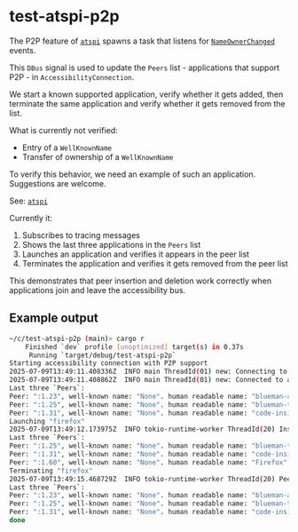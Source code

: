 # test-atspi-p2p

The P2P feature of [`atspi`](<http://github.com/odilia-app/atspi.git>) spawns a task that listens for [`NameOwnerChanged`](<https://dbus.freedesktop.org/doc/dbus-java/api/index.html?org/freedesktop/DBus.NameOwnerChanged.html>) events.

This `DBus` signal is used to update the `Peers` list - applications that support P2P - in `AccessibilityConnection`.

We start a known supported application, verify whether it gets added, then terminate the same application and verify whether it gets removed from the list.

What is currently not verified:

- Entry of a `WellKnownName`
- Transfer of ownership of a `WellKnownName`

To verify this behavior, we need an example of such an application.
Suggestions are welcome.

See: [`atspi`](http://github.com/odilia-app/atspi.git)

Currently it:

1. Subscribes to tracing messages
2. Shows the last three applications in the `Peers` list
3. Launches an application and verifies it appears in the peer list
4. Terminates the application and verifies it gets removed from the peer list

This demonstrates that peer insertion and deletion work correctly when applications join and leave the accessibility bus.

## Example output

```bash
~/c/test-atspi-p2p (main)> cargo r
    Finished `dev` profile [unoptimized] target(s) in 0.37s
     Running `target/debug/test-atspi-p2p`
Starting accessibility connection with P2P support
2025-07-09T13:49:11.408336Z  INFO main ThreadId(01) new: Connecting to a11y bus
2025-07-09T13:49:11.408862Z  INFO main ThreadId(01) new: Connected to a11y bus name=":1.59"
Last three `Peers`:
Peer: ":1.23", well-known name: "None". human readable name: "blueman-applet"
Peer: ":1.25", well-known name: "None". human readable name: "blueman-tray"
Peer: ":1.31", well-known name: "None". human readable name: "code-insiders"
Launching "firefox"
2025-07-09T13:49:12.173975Z  INFO tokio-runtime-worker ThreadId(20) Inserted unique name: :1.60 into the peer list.
Last three `Peers`:
Peer: ":1.25", well-known name: "None". human readable name: "blueman-tray"
Peer: ":1.31", well-known name: "None". human readable name: "code-insiders"
Peer: ":1.60", well-known name: "None". human readable name: "Firefox"
Terminating "firefox"
2025-07-09T13:49:15.468729Z  INFO tokio-runtime-worker ThreadId(20) Peer with unique name: :1.60 left the bus - removed from peer list.
Last three `Peers`:
Peer: ":1.23", well-known name: "None". human readable name: "blueman-applet"
Peer: ":1.25", well-known name: "None". human readable name: "blueman-tray"
Peer: ":1.31", well-known name: "None". human readable name: "code-insiders"
done
```
